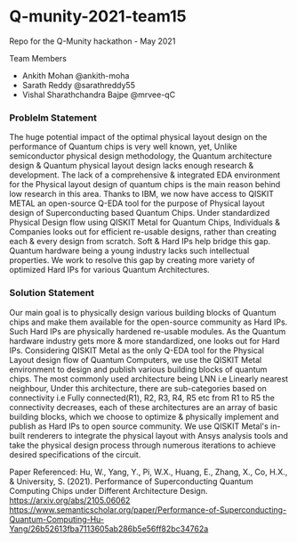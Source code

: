 # Q-munity-2021-team15
Repo for the Q-Munity hackathon - May 2021

Team Members

- Ankith Mohan @ankith-moha
- Sarath Reddy @sarathreddy55
- Vishal Sharathchandra Bajpe @mrvee-qC

### Problelm Statement
  
The huge potential impact of the optimal physical layout design on the performance of Quantum chips is very well known, yet, Unlike semiconductor physical design methodology, the Quantum architecture design & Quantum physical layout design lacks enough research & development. The lack of a comprehensive & integrated EDA environment for the Physical layout design of quantum chips is the main reason behind low research in this area. Thanks to IBM, we now have access to QISKIT METAL an open-source Q-EDA tool for the purpose of Physical layout design of Superconducting based Quantum Chips. Under standardized Physical Design flow using QISKIT Metal for Quantum Chips, Individuals & Companies looks out for efficient re-usable designs, rather than creating each & every design from scratch. Soft & Hard IPs help bridge this gap. Quantum hardware being a young industry lacks such intellectual properties. We work to resolve this gap by creating more variety of optimized Hard IPs for various Quantum Architectures.
 
### Solution Statement
 
Our main goal is to physically design various building blocks of Quantum chips and make them available for the open-source community as Hard IPs. Such Hard IPs are physically hardened re-usable modules. As the Quantum hardware industry gets more & more standardized, one looks out for Hard IPs. Considering QISKIT Metal as the only Q-EDA tool for the Physical Layout design flow of Quantum Computers, we use the QISKIT Metal environment to design and publish various building blocks of quantum chips. The most commonly used architecture being LNN i.e Linearly nearest neighbour, Under this architecture, there are sub-categories based on connectivity i.e Fully connected(R1), R2, R3, R4, R5 etc from R1 to R5 the connectivity decreases, each of these architectures are an array of basic building blocks, which we choose to optimize & physically implement and publish as Hard IPs to open source community. We use QISKIT Metal's in-built renderers to integrate the physical layout with Ansys analysis tools and take the physical design process through numerous iterations to achieve desired specifications of the circuit.

Paper Referenced: Hu, W., Yang, Y., Pi, W.X., Huang, E., Zhang, X., Co, H.X., & University, S. (2021). Performance of Superconducting Quantum Computing Chips under Different Architecture Design. https://arxiv.org/abs/2105.06062 https://www.semanticscholar.org/paper/Performance-of-Superconducting-Quantum-Computing-Hu-Yang/26b52613fba7113605ab286b5e56ff82bc34762a
